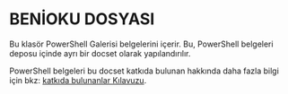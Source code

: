 # <a name="readme"></a>BENİOKU DOSYASI

Bu klasör PowerShell Galerisi belgelerini içerir.
Bu, PowerShell belgeleri deposu içinde ayrı bir docset olarak yapılandırılır.

PowerShell belgeleri bu docset katkıda bulunan hakkında daha fazla bilgi için bkz: [katkıda bulunanlar Kılavuzu](https://github.com/PowerShell/PowerShell-Docs/blob/staging/CONTRIBUTING.md).
